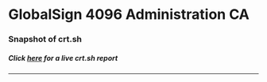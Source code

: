 # GlobalSign 4096 Administration CA
### Snapshot of crt.sh
##### Click [here](https://crt.sh/?q=181B851519D2F1C3FEBA5118FF49D0B64E3C4D5673D62AC6471C4469522D3AE6) for a live crt.sh report

---
